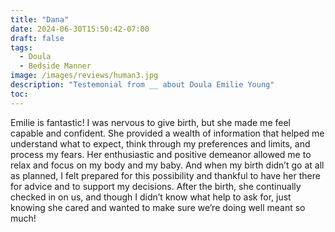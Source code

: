 ```yaml
---
title: "Dana"
date: 2024-06-30T15:50:42-07:00
draft: false
tags:
  - Doula
  - Bedside Manner
image: /images/reviews/human3.jpg
description: "Testemonial from __ about Doula Emilie Young"
toc:
---
```


Emilie is fantastic! I was nervous to give birth, but she made me feel capable and confident. She provided a wealth of information that helped me understand what to expect, think through my preferences and limits, and process my fears. Her enthusiastic and positive demeanor allowed me to relax and focus on my body and my baby. And when my birth didn’t go at all as planned, I felt prepared for this possibility and thankful to have her there for advice and to support my decisions. After the birth, she continually checked in on us, and though I didn’t know what help to ask for, just knowing she cared and wanted to make sure we’re doing well meant so much!
